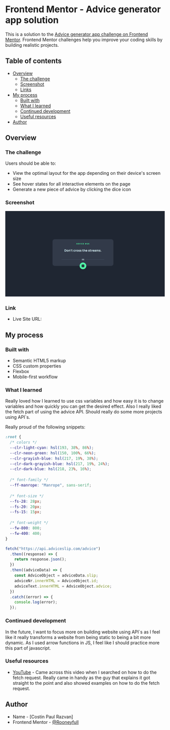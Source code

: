 # Frontend Mentor - Advice generator app solution

This is a solution to the [Advice generator app challenge on Frontend Mentor](https://www.frontendmentor.io/challenges/advice-generator-app-QdUG-13db). Frontend Mentor challenges help you improve your coding skills by building realistic projects.

## Table of contents

- [Overview](#overview)
  - [The challenge](#the-challenge)
  - [Screenshot](#screenshot)
  - [Links](#links)
- [My process](#my-process)
  - [Built with](#built-with)
  - [What I learned](#what-i-learned)
  - [Continued development](#continued-development)
  - [Useful resources](#useful-resources)
- [Author](#author)

## Overview

### The challenge

Users should be able to:

- View the optimal layout for the app depending on their device's screen size
- See hover states for all interactive elements on the page
- Generate a new piece of advice by clicking the dice icon

### Screenshot

![](images/screenshot.png)

### Link

- Live Site URL: [](https://paulcostin.github.io/advice-generator-app/)

## My process

### Built with

- Semantic HTML5 markup
- CSS custom properties
- Flexbox
- Mobile-first workflow

### What I learned

Really loved how I learned to use css variables and how easy it is to change variables and how quickly you can get the desired effect.
Also I really liked the fetch part of using the advice API. Should really do some more projects using API`s.

Really proud of the following snippets:

```css
:root {
  /* colors */
  --clr-light-cyan: hsl(193, 38%, 86%);
  --clr-neon-green: hsl(150, 100%, 66%);
  --clr-grayish-blue: hsl(217, 19%, 38%);
  --clr-dark-grayish-blue: hsl(217, 19%, 24%);
  --clr-dark-blue: hsl(218, 23%, 16%);

  /* font-family */
  --ff-manrope: "Manrope", sans-serif;

  /* font-size */
  --fs-28: 28px;
  --fs-20: 20px;
  --fs-15: 15px;

  /* font-weight */
  --fw-800: 800;
  --fw-400: 400;
}
```

```js
fetch("https://api.adviceslip.com/advice")
  .then((response) => {
    return response.json();
  })
  .then((adviceData) => {
    const AdviceObject = adviceData.slip;
    adviceNr.innerHTML = AdviceObject.id;
    adviceText.innerHTML = AdviceObject.advice;
  })
  .catch((error) => {
    console.log(error);
  });
```

### Continued development

In the future, I want to focus more on building website using API`s as I feel like it really transforms a website from being static to being a bit more dynamic.
As I used arrow functions in JS, I feel like I should practice more this part of javascript.

### Useful resources

- [YouTube](https://www.youtube.com/watch?v=2AfzKmgqWUE&t=608s&ab_channel=OstonCodeCypher) - Came across this video when I searched on how to do the fetch request. Really came in handy as the guy that explains it got straight to the point and also showed examples on how to do the fetch request.

## Author

- Name - [Costin Paul Razvan]
- Frontend Mentor - [@Rooneyfull](https://www.frontendmentor.io/profile/Rooneyfull)
